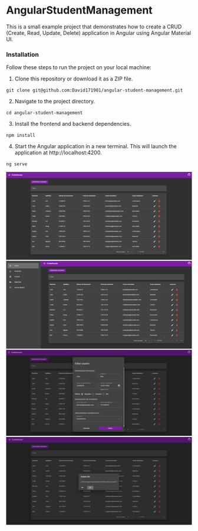 # AngularStudentManagement

This is a small example project that demonstrates how to create a CRUD (Create, Read, Update, Delete) application in Angular using Angular Material UI.

### Installation
Follow these steps to run the project on your local machine:

1. Clone this repository or download it as a ZIP file.
```
git clone git@github.com:David171901/angular-student-management.git
```
2. Navigate to the project directory.
```
cd angular-student-management
```
3. Install the frontend and backend dependencies.
```
npm install
```
4. Start the Angular application in a new terminal. This will launch the application at http://localhost:4200.
```
ng serve
```
![Alt text](image.png)
![Alt text](image-1.png)
![Alt text](image-2.png)
![Alt text](image-3.png)